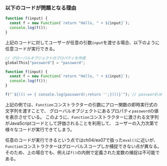 ### 以下のコードが問題となる理由

```javascript
function f(input) {
  const f = new Function(`return "Hello, " + ${input}`);
  console.log(f());
}
```

上記のコードに対してユーザーが任意の引数`input`を渡せる場合、以下のように任意コードが実行できる。

```javascript
// グローバルオブジェクトのプロパティを作成
globalThis["password"] = "password";

function f(input) {
  const f = new Function(`return "Hello, " + ${input}`);
  console.log(f());
}

f("`${(() => { console.log(password);return '';})()}`"); // password\nHello, と表示される
```

上記の例では、`Function`コンストラクターの引数にアロー関数の即時実行式の文字列を渡すことで、
グローバルオブジェクトにあるプロパティ`password`の値を表示させている。
このように、`Function`コンストラクターに渡される文字列がJavaScriptコードとして評価されることを利用して、
ユーザーの入力次第で様々なコードが実行できてしまう。

任意のコードが実行できるという点ではch04/ex07で扱った`eval()`に近いが、
`Function`コンストラクターはグローバルスコープしか捕捉できない点が異なる。
そのため、上の場合でも、例えば`f()`の内側で定義された変数の捕捉は不可能である。
